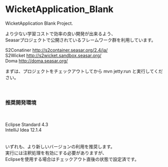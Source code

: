 WicketApplication_Blank
=======================

WicketApplication Blank Project.


より少ない学習コストで効率の良い開発が出来るよう、<br>
Seasarプロジェクトで公開されているフレームワーク群を利用しています。

S2Conatiner  http://s2container.seasar.org/2.4/ja/<br>
S2Wicket     http://s2wicket.sandbox.seasar.org/<br>
Doma         http://doma.seasar.org/<br>

まずは、プロジェクトをチェックアウトしてから mvn jetty:run と実行してください。<br>
<br>
<br>

<h3>推奨開発環境</h3>
<br>
<br>
Eclipse Standard 4.3<br>
IntelliJ Idea 12.1.4<br>
<br>
<br>
いずれも、より新しいバージョンの利用を推奨します。<br>
実行には注釈処理を有効にする必要がありますが、<br>
Eclipseを使用する場合はチェックアウト直後の状態で設定済です。<br>